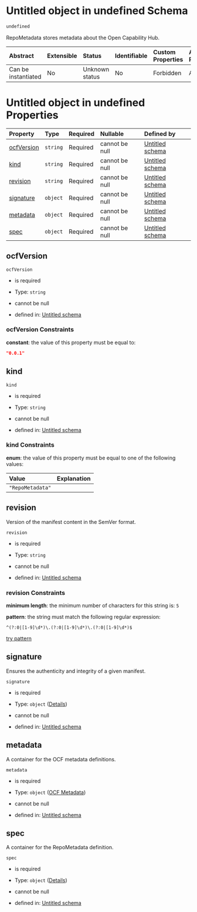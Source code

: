 # Untitled object in undefined Schema

```txt
undefined
```

RepoMetadata stores metadata about the Open Capability Hub.

| Abstract            | Extensible | Status         | Identifiable | Custom Properties | Additional Properties | Access Restrictions | Defined In                                                                         |
| :------------------ | :--------- | :------------- | :----------- | :---------------- | :-------------------- | :------------------ | :--------------------------------------------------------------------------------- |
| Can be instantiated | No         | Unknown status | No           | Forbidden         | Allowed               | none                | [repo-metadata.json](../../../../ocf-spec/0.0.1/schema/repo-metadata.json "open original schema") |

# Untitled object in undefined Properties

| Property                  | Type     | Required | Nullable       | Defined by                                                                                                                             |
| :------------------------ | :------- | :------- | :------------- | :------------------------------------------------------------------------------------------------------------------------------------- |
| [ocfVersion](#ocfversion) | `string` | Required | cannot be null | [Untitled schema](repo-metadata-properties-ocfversion.md "#/properties/ocfVersion#/properties/ocfVersion")                             |
| [kind](#kind)             | `string` | Required | cannot be null | [Untitled schema](repo-metadata-properties-kind.md "#/properties/kind#/properties/kind")                                               |
| [revision](#revision)     | `string` | Required | cannot be null | [Untitled schema](repo-metadata-properties-revision.md "#/properties/revision#/properties/revision")                                   |
| [signature](#signature)   | `object` | Required | cannot be null | [Untitled schema](repo-metadata-properties-signature.md "#/properties/signature#/properties/signature")                                |
| [metadata](#metadata)     | `object` | Required | cannot be null | [Untitled schema](attribute-properties-ocf-metadata.md "https://projectvoltron.dev/schemas/common/metadata.json#/properties/metadata") |
| [spec](#spec)             | `object` | Required | cannot be null | [Untitled schema](repo-metadata-properties-spec.md "#/properties/spec#/properties/spec")                                               |

## ocfVersion



`ocfVersion`

*   is required

*   Type: `string`

*   cannot be null

*   defined in: [Untitled schema](repo-metadata-properties-ocfversion.md "#/properties/ocfVersion#/properties/ocfVersion")

### ocfVersion Constraints

**constant**: the value of this property must be equal to:

```json
"0.0.1"
```

## kind



`kind`

*   is required

*   Type: `string`

*   cannot be null

*   defined in: [Untitled schema](repo-metadata-properties-kind.md "#/properties/kind#/properties/kind")

### kind Constraints

**enum**: the value of this property must be equal to one of the following values:

| Value            | Explanation |
| :--------------- | :---------- |
| `"RepoMetadata"` |             |

## revision

Version of the manifest content in the SemVer format.

`revision`

*   is required

*   Type: `string`

*   cannot be null

*   defined in: [Untitled schema](repo-metadata-properties-revision.md "#/properties/revision#/properties/revision")

### revision Constraints

**minimum length**: the minimum number of characters for this string is: `5`

**pattern**: the string must match the following regular expression: 

```regexp
^(?:0|[1-9]\d*)\.(?:0|[1-9]\d*)\.(?:0|[1-9]\d*)$
```

[try pattern](https://regexr.com/?expression=%5E\(%3F%3A0%7C%5B1-9%5D%5Cd\*\)%5C.\(%3F%3A0%7C%5B1-9%5D%5Cd\*\)%5C.\(%3F%3A0%7C%5B1-9%5D%5Cd\*\)%24 "try regular expression with regexr.com")

## signature

Ensures the authenticity and integrity of a given manifest.

`signature`

*   is required

*   Type: `object` ([Details](repo-metadata-properties-signature.md))

*   cannot be null

*   defined in: [Untitled schema](repo-metadata-properties-signature.md "#/properties/signature#/properties/signature")

## metadata

A container for the OCF metadata definitions.

`metadata`

*   is required

*   Type: `object` ([OCF Metadata](attribute-properties-ocf-metadata.md))

*   cannot be null

*   defined in: [Untitled schema](attribute-properties-ocf-metadata.md "https://projectvoltron.dev/schemas/common/metadata.json#/properties/metadata")

## spec

A container for the RepoMetadata definition.

`spec`

*   is required

*   Type: `object` ([Details](repo-metadata-properties-spec.md))

*   cannot be null

*   defined in: [Untitled schema](repo-metadata-properties-spec.md "#/properties/spec#/properties/spec")
